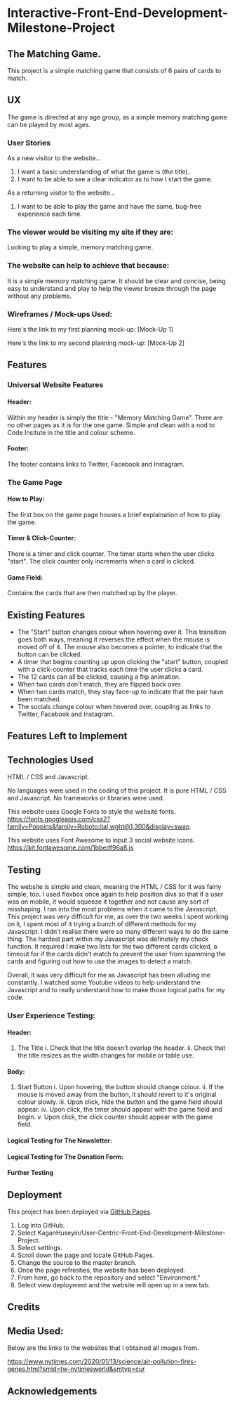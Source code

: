 # Interactive-Front-End-Development-Milestone-Project 


## The Matching Game. 

This project is a simple matching game that consists of 6 pairs of cards to match. 

## UX 

The game is directed at any age group, as a simple memory matching game can be played by most ages.

### User Stories

As a new visitor to the website...

1. I want a basic understanding of what the game is (the title). 
2. I want to be able to see a clear indicator as to how I start the game.

As a returning visitor to the website...

1. I want to be able to play the game and have the same, bug-free experience each time.

### The viewer would be visiting my site if they are: 

Looking to play a simple, memory matching game.

### The website can help to achieve that because: 

It is a simple memory matching game. It should be clear and concise, being easy to understand and play to help the viewer breeze through the page without any problems.

### Wireframes / Mock-ups Used: 

Here's the link to my first planning mock-up: [Mock-Up 1] 

Here's the link to my second planning mock-up: [Mock-Up 2]

## Features 

### Universal Website Features 

#### Header: 

Within my header is simply the title - "Memory Matching Game". There are no other pages as it is for the one game. Simple and clean with a nod to Code Insitute in the title and colour scheme.

#### Footer:  

The footer contains links to Twitter, Facebook and Instagram.

### The Game Page

#### How to Play:

The first box on the game page houses a brief explaination of how to play the game.

#### Timer & Click-Counter:

There is a timer and click counter. The timer starts when the user clicks "start". The click counter only increments when a card is clicked. 

#### Game Field: 
 
Contains the cards that are then matched up by the player.

## Existing Features 

- The "Start" button changes colour when hovering over it. This transition goes both ways, meaning it reverses the effect when the mouse is moved off of it. The mouse also becomes a pointer, to indicate that the button can be clicked.
- A timer that begins counting up upon clicking the "start" button, coupled with a click-counter that tracks each time the user clicks a card.
- The 12 cards can all be clicked, causing a flip animation. 
- When two cards don't match, they are flipped back over. 
- When two cards match, they stay face-up to indicate that the pair have been matched.
- The socials change colour when hovered over, coupling as links to Twitter, Facebook and Instagram.

## Features Left to Implement



## Technologies Used 

HTML / CSS and Javascript.

No languages were used in the coding of this project. It is pure HTML / CSS and Javascript. No frameworks or libraries were used.  

This website uses Google Fonts to style the website fonts. https://fonts.googleapis.com/css2?family=Poppins&family=Roboto:ital,wght@1,300&display=swap.

This website uses Font Awesome to input 3 social website icons. https://kit.fontawesome.com/1bbedf96a8.js 

## Testing 

The website is simple and clean, meaning the HTML / CSS for it was fairly simple, too. I used flexbox once again to help position divs so that if a user was on mobile, it would squeeze it together and not cause any sort of misshaping. I ran into the most problems when it came to the Javascript. This project was very difficult for me, as over the two weeks I spent working on it, I spent most of it trying a bunch of different methods for my Javascript. I didn't realise there were so many different ways to do the same thing. The hardest part within my Javascript was definetely my check function. It required I make two lists for the two different cards clicked, a timeout for if the cards didn't match to prevent the user from spamming the cards and figuring out how to use the images to detect a match. 

Overall, it was very difficult for me as Javascript has been alluding me constantly. I watched some Youtube videos to help understand the Javascript and to really understand how to make those logical paths for my code.

### User Experience Testing: 

#### Header: 

1. The Title
  i. Check that the title doesn't overlap the header.
 ii. Check that the title resizes as the width changes for mobile or table use.
 
#### Body:

1. Start Button
  i. Upon hovering, the button should change colour.
 ii. If the mouse is moved away from the button, it should revert to it's original colour slowly.
iii. Upon click, hide the button and the game field should appear.
 iv. Upon click, the timer should appear with the game field and begin.
  v. Upon click, the click counter should appear with the game field.

#### Logical Testing for The Newsletter: 



#### Logical Testing for The Donation Form: 



#### Further Testing 



## Deployment 

This project has been deployed via [GitHub Pages](https://github.com/KaganHuseyin/User-Centric-Front-End-Development-Milestone-Proeject).

1. Log into GitHub.
2. Select KaganHuseyin/User-Centric-Front-End-Development-Milestone-Project.
3. Select settings.
4. Scroll down the page and locate GitHub Pages.
5. Change the source to the master branch.
6. Once the page refreshes, the website has been deployed.
7. From here, go back to the repository and select "Environment."
8. Select view deployment and the website will open up in a new tab.

## Credits 



## Media Used: 

Below are the links to the websites that I obtained all images from.  


https://www.nytimes.com/2020/01/13/science/air-pollution-fires-genes.html?smid=tw-nytimesworld&smtyp=cur 

## Acknowledgements 


